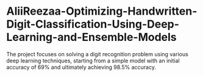 # AliiReezaa-Optimizing-Handwritten-Digit-Classification-Using-Deep-Learning-and-Ensemble-Models
The project focuses on solving a digit recognition problem using various deep learning techniques, starting from a simple model with an initial accuracy of 69% and ultimately achieving 98.5% accuracy.
